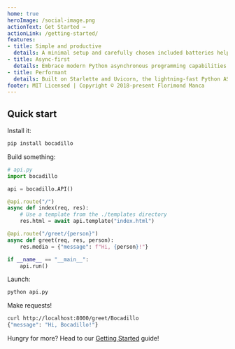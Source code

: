 ```yaml
---
home: true
heroImage: /social-image.png
actionText: Get Started →
actionLink: /getting-started/
features:
- title: Simple and productive
  details: A minimal setup and carefully chosen included batteries help you solve common (and more advanced) problems in no time. 
- title: Async-first
  details: Embrace modern Python asynchronous programming capabilities! Don't worry, though — it's all optional.
- title: Performant
  details: Built on Starlette and Uvicorn, the lightning-fast Python ASGI toolkit and server.
footer: MIT Licensed | Copyright © 2018-present Florimond Manca
---
```


## Quick start

Install it:

```bash
pip install bocadillo
```

Build something:

```python
# api.py
import bocadillo

api = bocadillo.API()

@api.route("/")
async def index(req, res):
    # Use a template from the ./templates directory
    res.html = await api.template("index.html")

@api.route("/greet/{person}")
async def greet(req, res, person):
    res.media = {"message": f"Hi, {person}!"}

if __name__ == "__main__":
    api.run()
```

Launch:

```bash
python api.py
```

Make requests!

```bash
curl http://localhost:8000/greet/Bocadillo
{"message": "Hi, Bocadillo!"}
```

Hungry for more? Head to our [Getting Started](./getting-started/README.md) guide!
